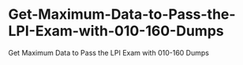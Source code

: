 # Get-Maximum-Data-to-Pass-the-LPI-Exam-with-010-160-Dumps
Get Maximum Data to Pass the LPI Exam with 010-160 Dumps
